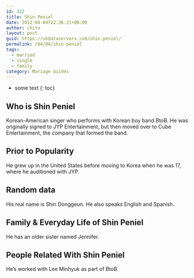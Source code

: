 ```yaml
---
id: 322
title: Shin Peniel
date: 2012-04-04T22:36:21+00:00
author: chito
layout: post
guid: https://ukdataservers.com/shin-peniel/
permalink: /04/04/shin-peniel  
tags:
  - married
  - single
  - family
category: Mariage Guides
---
```


* some text
{: toc}


## Who is  Shin Peniel
                  
                  
                  
Korean-American singer who performs with Korean boy band BtoB. He was originally signed to JYP Entertainment, but then moved over to Cube Entertainment, the company that formed the band.
                  
                
                
                
## Prior to Popularity 
                  
                  
                  
He grew up in the United States before moving to Korea when he was 17, where he auditioned with JYP.
                  
                
                
                
## Random data 
                  
                  
                  
His real name is Shin Donggeun. He also speaks English and Spanish.
                  
                
                
                
## Family & Everyday Life of Shin Peniel
                  
                  
                  
He has an older sister named Jennifer.
                  
                
                
                
## People Related With  Shin Peniel
                  
                  
                  
He&#8217;s worked with Lee Minhyuk as part of BtoB.
                  
                
              
            
          
          
          
    
    
  
